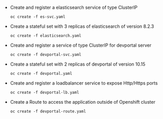 * Create and register a elasticsearch service of type ClusterIP

  `oc create -f es-svc.yaml`

* Create a stateful set with 3 replicas of elasticsearch of version 8.2.3

  `oc create -f elasticsearch.yaml`

* Create and register a service of type ClusterIP for devportal server

  `oc create -f devportal-svc.yaml`

* Create a stateful set with 2 replicas of devportal of version 10.15

  `oc create -f devportal.yaml`

* Create and register a loadbalancer service to expose Http/Https ports

  `oc create -f devportal-lb.yaml`

* Create a Route to access the application outside of Openshift cluster

  `oc create -f devportal-route.yaml`

